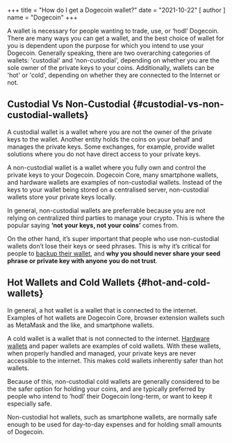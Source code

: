 +++
title = "How do I get a Dogecoin wallet?"
date = "2021-10-22"
[ author ]
  name = "Dogecoin"
+++
 
A wallet is necessary for people wanting to trade, use, or ‘hodl’ Dogecoin. There are many ways you can get a wallet, and the best choice of wallet for you is dependent upon the purpose for which you intend to use your Dogecoin. Generally speaking, there are two overarching categories of wallets: 'custodial' and 'non-custodial', depending on whether you are the sole owner of the private keys to your coins. Additionally, wallets can be 'hot' or 'cold', depending on whether they are connected to the Internet or not.

## Custodial Vs Non-Custodial {#custodial-vs-non-custodial-wallets}
A custodial wallet is a wallet where you are not the owner of the private keys to the wallet. Another entity holds the coins on your behalf and manages the private keys. Some exchanges, for example, provide wallet solutions where you do not have direct access to your private keys.

A non-custodial wallet is a wallet where you fully own and control the private keys to your Dogecoin. Dogecoin Core, many smartphone wallets, and hardware wallets are examples of non-custodial wallets. Instead of the keys to your wallet being stored on a centralised server, non-custodial wallets store your private keys locally.

In general, non-custodial wallets are preferrable because you are not relying on centralized third parties to manage your crypto. This is where the popular saying **‘not your keys, not your coins’** comes from.

On the other hand, it’s super important that people who use non-custodial wallets don’t lose their keys or seed phrases. This is why it’s critical for people to [backup their wallet](/dogepedia/articles/how-to-backup-a-wallet), and **why you should never share your seed phrase or private key with anyone you do not trust**.

## Hot Wallets and Cold Wallets {#hot-and-cold-wallets}
In general, a hot wallet is a wallet that is connected to the internet. Examples of hot wallets are Dogecoin Core, browser extension wallets such as MetaMask and the like, and smartphone wallets.

A cold wallet is a wallet that is not connected to the internet. [Hardware wallets](/dogepedia/articles/dogecoin-hardware-wallets) and paper wallets are examples of cold wallets. With these wallets, when properly handled and managed, your private keys are never accessible to the internet. This makes cold wallets inherently safer than hot wallets.

Because of this, non-custodial cold wallets are generally considered to be the safer option for holding your coins, and are typically preferred by people who intend to ‘hodl’ their Dogecoin long-term, or want to keep it especially safe. 

Non-custodial hot wallets, such as smartphone wallets, are normally safe enough to be used for day-to-day expenses and for holding small amounts of Dogecoin.





